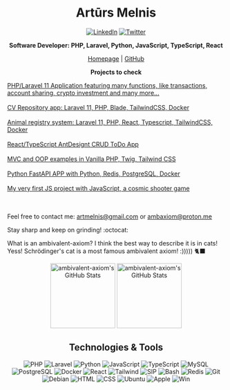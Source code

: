 <h1 align="center">Artūrs Melnis</h1>
<p align="center">
    <a href="https://www.linkedin.com/in/artursmelnis/" target="_blank"><img src="https://img.icons8.com/?size=60&id=108812&format=png&color=000000" alt="LinkedIn"/></a>
    <a href="https://x.com/artmelnis" target="_blank"><img src="https://img.icons8.com/?size=60&id=I02TdaPxbwRz&format=png&color=000000" alt="Twitter"/></a>
</p>

<p align="center">
    <strong>Software Developer: PHP, Laravel, Python, JavaScript, TypeScript, React </strong>
</p>

<p align="center">
    <a href="https://ambax.io" target="_blank">Homepage</a> |
    <a href="https://github.com/ambivalent-axiom" target="_blank">GitHub</a>
</p>

<p align="center">
    <strong>Projects to check</strong>
</p>


<a href="github.com/ambivalent-axiom/netbank" target="_blank">
PHP/Laravel 11 Application featuring many functions, like transactions, account sharing, crypto investment and many more...
</a>
<br>
<br>
<a href="https://github.com/ambivalent-axiom/cvApp" target="_blank">CV Repository app: Laravel 11, PHP, Blade, TailwindCSS, Docker</a><br>
<br>
<a href="https://github.com/ambivalent-axiom/animal-registry" target="_blank">Animal registry system: Laravel 11, PHP, React, Typescript, TailwindCSS, Docker</a><br>
<br>
<a href="github.com/ambivalent-axiom/react-to-do-app" target="_blank">React/TypeScript AntDesignt CRUD ToDo App</a><br>
<br>
<a href="github.com/ambivalent-axiom/crypto_trade" target="_blank">
MVC and OOP examples in Vanilla PHP, Twig, Tailwind CSS</a><br>
<br>
<a href="github.com/ambivalent-axiom/PythonAPI" target="_blank">
Python FastAPI APP with Python, Redis, PostgreSQL, Docker</a><br>
<br>
<a href="https://github.com/ambivalent-axiom/ballshooter" target="_blank">
My very first JS project with JavaScript, a cosmic shooter game</a><br>
<br>
<br>

Feel free to contact me:
artmelnis@gmail.com
or
ambaxiom@proton.me

Stay sharp and keep on grinding! :octocat:

What is an ambivalent-axiom? I think the best way to describe it is in cats! Yess! Schrödinger's cat is a most famous ambivalent axiom! :))))) 🐈‍⬛
</p>
<p align="center">
    <img src="https://github-readme-stats.vercel.app/api/top-langs/?username=ambivalent-axiom&theme=great-gatsby&show_icons=true&hide_border=true&layout=compact" alt="ambivalent-axiom's GitHub Stats" height="150"/>
    <img src="https://github-readme-streak-stats.herokuapp.com/?user=ambivalent-axiom&theme=great-gatsby&hide_border=true" alt="ambivalent-axiom's GitHub Stats" height="150"/>
</p>

<h2 align="center">Technologies & Tools</h2>
<p align="center">
    <img src="https://img.icons8.com/?size=60&id=fAMVO_fuoOuC&format=png&color=000000" alt="PHP"/>
    <img src="https://img.icons8.com/?size=60&id=hUvxmdu7Rloj&format=png&color=000000" alt="Laravel"/>
    <img src="https://img.icons8.com/?size=60&id=121464&format=png&color=000000" alt="Python"/>
    <img src="https://img.icons8.com/?size=60&id=1ZSHk8m9bk4p&format=png&color=000000" alt="JavaScript"/>
    <img src="https://img.icons8.com/?size=60&id=uJM6fQYqDaZK&format=png&color=000000" alt="TypeScript"/>
    <img src="https://img.icons8.com/?size=60&id=rgPSE6nAB766&format=png&color=000000" alt="MySQL"/>
    <img src="https://img.icons8.com/?size=60&id=LwQEs9KnDgIo&format=png&color=000000" alt="PostgreSQL"/>
    <img src="https://img.icons8.com/?size=60&id=TkG10j-DmXkU&format=png&color=000000" alt="Docker"/>
    <img src="https://img.icons8.com/?size=60&id=Vra58PN2KmI5&format=png&color=000000" alt="React"/>
    <img src="https://img.icons8.com/?size=60&id=4PiNHtUJVbLs&format=png&color=000000" alt="Tailwind"/>
    <img src="https://img.icons8.com/?size=60&id=UVoIIrVtQV37&format=png&color=000000" alt="SIP"/>
    <img src="https://img.icons8.com/?size=60&id=50ZQHdJTmPqw&format=png&color=000000" alt="Bash"/>
    <img src="https://img.icons8.com/?size=60&id=wIbWQHJLwHxp&format=png&color=000000" alt="Redis"/>
    <img src="https://img.icons8.com/?size=60&id=xBKl2pdJg5kk&format=png&color=000000" alt="Git"/>
    <img src="https://img.icons8.com/?size=60&id=17838&format=png&color=000000" alt="Debian"/>
    <img src="https://img.icons8.com/?size=60&id=46605&format=png&color=000000" alt="HTML"/>
    <img src="https://img.icons8.com/?size=60&id=YjeKwnSQIBUq&format=png&color=000000" alt="CSS"/>
    <img src="https://img.icons8.com/?size=60&id=wMbx9IDIpqmI&format=png&color=000000" alt="Ubuntu"/>
    <img src="https://img.icons8.com/?size=60&id=S4KuN6l5Vsz6&format=png&color=000000" alt="Apple"/>
    <img src="https://img.icons8.com/?size=60&id=FENqCFASj0PV&format=png&color=000000" alt="Win"/>
</p>
